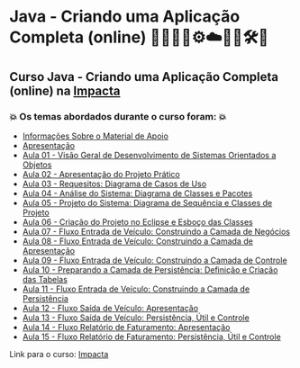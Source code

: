 # Java - Criando uma Aplicação Completa (online) 🧑🏻‍💻🤪⚙️☁️🤖🤯🛠️🎲
## Curso Java - Criando uma Aplicação Completa (online) na [Impacta](https://impacta-beneficios.myedools.com/java-criando-um-aplicativo-completo-online)
### 💥 Os temas abordados durante o curso foram: 💥
- [Informações Sobre o Material de Apoio](https://github.com/romulovieira777/Java_Criando_uma_Aplicacao_Completa_Online/tree/main/Informacoes_Sobre_o_Material_de_Apoio)
- [Apresentação](https://github.com/romulovieira777/Java_Criando_uma_Aplicacao_Completa_Online/tree/main/Apresentacao)
- [Aula 01 - Visão Geral de Desenvolvimento de Sistemas Orientados a Objetos](https://github.com/romulovieira777/Java_Criando_uma_Aplicacao_Completa_Online/tree/main/Aula_1_Visao_Geral_de_Desenvolvimento_de_Sistemas_Orientados_a_Objetos)
- [Aula 02 - Apresentação do Projeto Prático](https://github.com/romulovieira777/Java_Criando_uma_Aplicacao_Completa_Online/tree/main/Aula_2_Apresentacao_do_Projeto_Pratico)
- [Aula 03 - Requesitos: Diagrama de Casos de Uso](https://github.com/romulovieira777/Java_Criando_uma_Aplicacao_Completa_Online/tree/main/Aula_3_Requesitos_Diagrama_de_Casos_de_Uso)
- [Aula 04 - Análise do Sistema: Diagrama de Classes e Pacotes](https://github.com/romulovieira777/Java_Criando_uma_Aplicacao_Completa_Online/tree/main/Aula_4_Analise_do_Sistema_Diagrama_de_Classes_e_Pacotes)
- [Aula 05 - Projeto do Sistema: Diagrama de Sequência e Classes de Projeto](https://github.com/romulovieira777/Java_Criando_uma_Aplicacao_Completa_Online/tree/main/Aula_5_Projeto_do_Sistema_Diagrama_de_Sequencia_e_Classes_de_Projeto)
- [Aula 06 - Criação do Projeto no Eclipse e Esboço das Classes](https://github.com/romulovieira777/Java_Criando_uma_Aplicacao_Completa_Online/tree/main/Aula_6_Criacao_do_Projeto_no_Eclipse_e_Esboco_das_Classes/Java_Criando_uma_Aplicacao_Completa_Online)
- [Aula 07 - Fluxo Entrada de Veículo: Construindo a Camada de Negócios](https://github.com/romulovieira777/Java_Criando_uma_Aplicacao_Completa_Online/tree/main/Aula_7_Fluxo_de_Entrada_de_Veiculo_Construindo_a_Camada_de_Negocios)
- [Aula 08 - Fluxo Entrada de Veículo: Construindo a Camada de Apresentação](https://github.com/romulovieira777/Java_Criando_uma_Aplicacao_Completa_Online/tree/main/Aula_7_Fluxo_de_Entrada_de_Veiculo_Construindo_a_Camada_de_Negocios)
- [Aula 09 - Fluxo Entrada de Veículo: Construindo a Camada de Controle](https://github.com/romulovieira777/Java_Criando_uma_Aplicacao_Completa_Online/tree/main/Aula_9_Fluxo_de_Entrada_de_Veiculo_Construindo_a_Camada_de_Controle)
- [Aula 10 - Preparando a Camada de Persistência: Definição e Criação das Tabelas](https://github.com/romulovieira777/Java_Criando_uma_Aplicacao_Completa_Online/tree/main/Aula_10_Preparando_a_Camada_de_Persistencia_Definicao_e_Criacao_das_Tabelas)
- [Aula 11 - Fluxo Entrada de Veículo: Construindo a Camada de Persistência](https://github.com/romulovieira777/Java_Criando_uma_Aplicacao_Completa_Online/tree/main/Aula_11_Fluxo_Entrada_de_Veiculo_Construindo_a_Camada_de_Persistencia)
- [Aula 12 - Fluxo Saída de Veículo: Apresentação](https://github.com/romulovieira777/Java_Criando_uma_Aplicacao_Completa_Online/tree/main/Aula_12_Fluxo_Saida_de_Veiculo_Apresentacao)
- [Aula 13 - Fluxo Saída de Veículo: Persistência, Útil e Controle](https://github.com/romulovieira777/Java_Criando_uma_Aplicacao_Completa_Online/tree/main/Aula_13_Fluxo_Saida_de_Veiculo_Persistencia_Util_e_Controle)
- [Aula 14 - Fluxo Relatório de Faturamento: Apresentação](https://github.com/romulovieira777/Java_Criando_uma_Aplicacao_Completa_Online/tree/main/Aula_14_Fluxo_Relatorio_de_Faturamento_Apresentacao/Estacionamento)
- [Aula 15 - Fluxo Relatório de Faturamento: Persistência, Útil e Controle]()

Link para o curso: [Impacta](https://impacta-beneficios.myedools.com/java-criando-um-aplicativo-completo-online)
